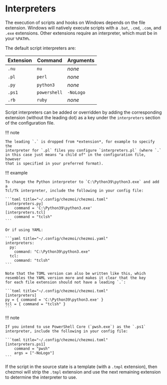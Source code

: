 # Interpreters

<!-- FIXME: some of the following needs to be moved to the how-to -->

The execution of scripts and hooks on Windows depends on the file extension.
Windows will natively execute scripts with a `.bat`, `.cmd`, `.com`, and `.exe`
extensions. Other extensions require an interpreter, which must be in your
`%PATH%`.

The default script interpreters are:

| Extension | Command      | Arguments |
| --------- | ------------ | --------- |
| `.nu`     | `nu`         | *none*    |
| `.pl`     | `perl`       | *none*    |
| `.py`     | `python3`    | *none*    |
| `.ps1`    | `powershell` | `-NoLogo` |
| `.rb`     | `ruby`       | *none*    |

Script interpreters can be added or overridden by adding the corresponding
extension (without the leading dot) as a key under the `interpreters`
section of the configuration file.

!!! note

    The leading `.` is dropped from *extension*, for example to specify the
    interpreter for `.pl` files you configure `interpreters.pl` (where `.`
    in this case just means "a child of" in the configuration file, however
    that is specified in your preferred format).

!!! example

    To change the Python interpreter to `C:\Python39\python3.exe` and add a
    Tcl/Tk interpreter, include the following in your config file:

    ```toml title="~/.config/chezmoi/chezmoi.toml"
    [interpreters.py]
        command = 'C:\Python39\python3.exe'
    [interpreters.tcl]
        command = "tclsh"
    ```

    Or if using YAML:

    ```yaml title="~/.config/chezmoi/chezmoi.yaml"
    interpreters:
      py:
        command: "C:\Python39\python3.exe"
      tcl:
        command: "tclsh"
    ```

    Note that the TOML version can also be written like this, which
    resembles the YAML version more and makes it clear that the key
    for each file extension should not have a leading `.`:

    ```toml title="~/.config/chezmoi/chezmoi.toml"
    [interpreters]
    py = { command = 'C:\Python39\python3.exe' }
    tcl = { command = "tclsh" }
    ```

!!! note

    If you intend to use PowerShell Core (`pwsh.exe`) as the `.ps1`
    interpreter, include the following in your config file:

    ```toml title="~/.config/chezmoi/chezmoi.toml"
    [interpreters.ps1]
        command = "pwsh"
        args = ["-NoLogo"]
    ```

If the script in the source state is a template (with a `.tmpl` extension), then
chezmoi will strip the `.tmpl` extension and use the next remaining extension to
determine the interpreter to use.

